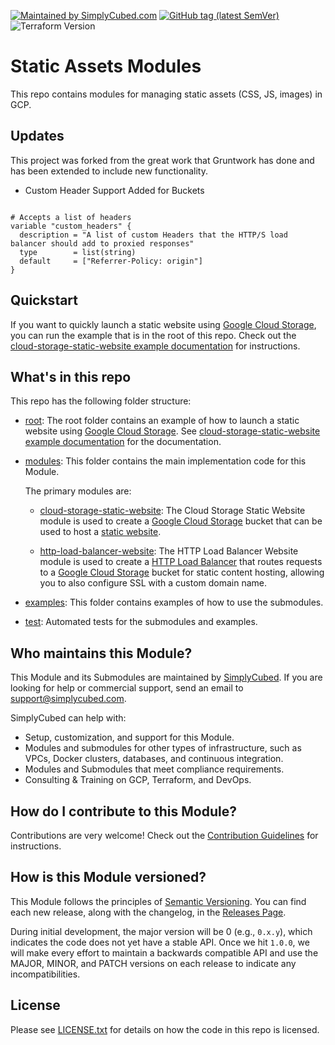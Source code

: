 [![Maintained by SimplyCubed.com](https://img.shields.io/badge/maintained%20by-simplycubed.com-%235849a6.svg)](https://simplycubed.com/?ref=repo_google_static_assets)
[![GitHub tag (latest SemVer)](https://img.shields.io/github/tag/simplycubed/terraform-google-static-assets.svg?label=latest)](https://github.com/simplycubed/terraform-google-static-assets/releases/latest)
![Terraform Version](https://img.shields.io/badge/tf-%3E%3D0.14.0-blue.svg)

<!-- NOTE: Because the module is published to Terraform Module Registry, we have to use absolute links in all READMEs. -->

# Static Assets Modules

This repo contains modules for managing static assets (CSS, JS, images) in GCP.

## Updates

This project was forked from the great work that Gruntwork has done and has been extended to include new functionality. 

- Custom Header Support Added for Buckets

```text

# Accepts a list of headers
variable "custom_headers" {
  description = "A list of custom Headers that the HTTP/S load balancer should add to proxied responses"
  type        = list(string)
  default     = ["Referrer-Policy: origin"]
}

```

## Quickstart

If you want to quickly launch a static website using [Google Cloud Storage](https://cloud.google.com/storage/),
you can run the example that is in the root of this repo. Check out the [cloud-storage-static-website example documentation](https://github.com/simplycubed/terraform-google-static-assets/blob/master/examples/cloud-storage-static-website) for instructions.

## What's in this repo

This repo has the following folder structure:

- [root](https://github.com/simplycubed/terraform-google-static-assets/tree/master): The root folder contains an example of how to launch a static website using [Google Cloud Storage](https://cloud.google.com/storage/). See [cloud-storage-static-website example documentation](https://github.com/simplycubed/terraform-google-static-assets/blob/master/examples/cloud-storage-static-website) for the documentation.

- [modules](https://github.com/simplycubed/terraform-google-static-assets/blob/master/modules): This folder contains the main implementation code for this Module.

  The primary modules are:

  - [cloud-storage-static-website](https://github.com/simplycubed/terraform-google-static-assets/blob/master/modules/cloud-storage-static-website):
    The Cloud Storage Static Website module is used to create a [Google Cloud Storage](https://cloud.google.com/storage/)
    bucket that can be used to host a [static website](https://cloud.google.com/storage/docs/hosting-static-website).

  - [http-load-balancer-website](https://github.com/simplycubed/terraform-google-static-assets/blob/master/modules/http-load-balancer-website):
    The HTTP Load Balancer Website module is used to create a [HTTP Load Balancer](https://cloud.google.com/load-balancing/docs/https/)
    that routes requests to a [Google Cloud Storage](https://cloud.google.com/storage/) bucket for static content hosting,
    allowing you to also configure SSL with a custom domain name.

- [examples](https://github.com/simplycubed/terraform-google-static-assets/blob/master/examples): This folder contains examples of how to use the submodules.

- [test](https://github.com/simplycubed/terraform-google-static-assets/blob/master/test): Automated tests for the submodules and examples.

## Who maintains this Module?

This Module and its Submodules are maintained by [SimplyCubed](http://www.simplycubed.com/). If you are looking for help or commercial support, send an email to
[support@simplycubed.com](mailto:support@simplycubed.com?Subject=Google%20Static%20Assets%20Module).

SimplyCubed can help with:

- Setup, customization, and support for this Module.
- Modules and submodules for other types of infrastructure, such as VPCs, Docker clusters, databases, and continuous
  integration.
- Modules and Submodules that meet compliance requirements.
- Consulting & Training on GCP, Terraform, and DevOps.

## How do I contribute to this Module?

Contributions are very welcome! Check out the [Contribution Guidelines](https://github.com/simplycubed/terraform-google-static-assets/blob/master/CONTRIBUTING.md) for instructions.

## How is this Module versioned?

This Module follows the principles of [Semantic Versioning](http://semver.org/). You can find each new release, along
with the changelog, in the [Releases Page](https://github.com/simplycubed/terraform-google-static-assets/releases).

During initial development, the major version will be 0 (e.g., `0.x.y`), which indicates the code does not yet have a stable API. Once we hit `1.0.0`, we will make every effort to maintain a backwards compatible API and use the MAJOR, MINOR, and PATCH versions on each release to indicate any incompatibilities.

## License

Please see [LICENSE.txt](https://github.com/simplycubed/terraform-google-static-assets/blob/master/LICENSE.txt) for details on how the code in this repo is licensed.
